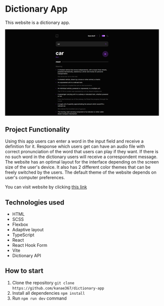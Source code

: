 # Dictionary App

This website is a dictionary app.

![preview](Preview.png)

## Project Functionality

Using this app users can enter a word in the input field and receive a definition for it. Response which users get can have an audio file with correct pronunciation of the word that users can play if they want. If there is no such word in the dictionary users will receive a correspondent message. The website has an optimal layout for the interface depending on the screen size of the user's device. It also has 2 different color themes that can be freely switched by the users. The default theme of the website depends on user's computer preferences.

You can visit website by clicking [this link](https://works.pikulinweb.ru/dictionary-app)

## Technologies used

- HTML
- SCSS
- Flexbox
- Adaptive layout
- TypeScript
- React
- React Hook Form
- Vite
- Dictionary API

## How to start

1. Clone the repository `git clone https://github.com/kanae367/dictionary-app`
2. Install all dependencies `npm install`
3. Run `npm run dev` command
